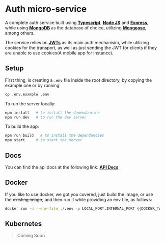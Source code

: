 # Auth micro-service

A complete auth service built using **[Typescript](https://nodejs.org)**, **[Node JS](https://nodejs.org)** and **[Express](https://expressjs.com)**, while using **[MongoDB](https://mongodb.com)** as the database of choice, utilizing **[Mongoose](https://mongoosejs.com/)**, among others.

The service relies on **[JWTs](https://jwt.io)** as its main auth mechanisim, while utilizing cookies for the transport, as well as just sending the JWT for clients if they are unable to use cookies(A mobile app for instance).

## Setup

First thing, is creating a `.env` file inside the root directory, by copying the example one or by running

```bash
cp .env.exxmple .env
```

To run the server locally:

```bash
npm install   # to install the dependancies
npm run dev   # to run the dev server
```

To build the app:

```bash
npm run build   # to install the dependancies
npm start     # to start the server
```

## Docs

You can find the api docs at the following link: **[API Docs](https://documenter.getpostman.com/view/7211750/UUxwBU99)**

## Docker

If you like to use docker, we got you covered, just build the image, or use the ~~existing image~~; and then run it while providing an env file, as follows:

```bash
docker run -d --env-file ./.env -p LOCAL_PORT:INTERNAL_PORT {{DOCKER_TAG}}/auth
```

## Kubernetes

> Coming Soon
